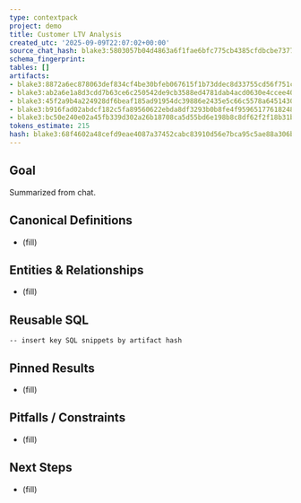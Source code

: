 ```yaml
---
type: contextpack
project: demo
title: Customer LTV Analysis
created_utc: '2025-09-09T22:07:02+00:00'
source_chat_hash: blake3:5803057b04d4863a6f1fae6bfc775cb4385cfdbcbe7377d2520c5b9842fb4d05
schema_fingerprint:
tables: []
artifacts:
- blake3:8872a6ec878063def834cf4be30bfeb067615f1b73ddec8d33755cd56f751c4a
- blake3:ab2a6e1a8d3cdd7b63ce6c250542de9cb3588ed4781dab4acd0630e4ccee4008
- blake3:45f2a9b4a224928df6beaf185ad91954dc39886e2435e5c66c5578a645143083
- blake3:b916fad02abdcf182c5fa89560622ebda8df3293b0b8fe4f95965177618248c3
- blake3:bc50e240e02a45fb339d302a26b18708ca5d55bd6e198b8c8df62f2f18b31bc8
tokens_estimate: 215
hash: blake3:68f4602a48cefd9eae4087a37452cabc83910d56e7bca95c5ae88a306b41ea72
---
```

## Goal
Summarized from chat.

## Canonical Definitions
- (fill)

## Entities & Relationships
- (fill)

## Reusable SQL
```
-- insert key SQL snippets by artifact hash
```

## Pinned Results
- (fill)

## Pitfalls / Constraints
- (fill)

## Next Steps
- (fill)
